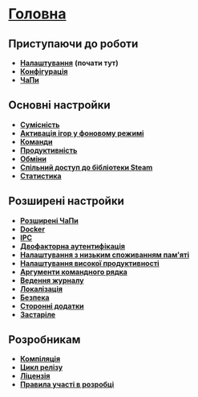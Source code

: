 # **[Головна](https://github.com/JustArchi/ArchiSteamFarm/wiki/Home)**

## Приступаючи до роботи

* **[Налаштування](https://github.com/JustArchi/ArchiSteamFarm/wiki/Setting-up)** **(почати тут)**
* **[Конфігурація](https://github.com/JustArchi/ArchiSteamFarm/wiki/Configuration)**
* **[ЧаПи](https://github.com/JustArchi/ArchiSteamFarm/wiki/FAQ)**

## Основні настройки

* **[Сумісність](https://github.com/JustArchi/ArchiSteamFarm/wiki/Compatibility)**
* **[Активація ігор у фоновому режимі](https://github.com/JustArchi/ArchiSteamFarm/wiki/Background-games-redeemer)**
* **[Команди](https://github.com/JustArchi/ArchiSteamFarm/wiki/Commands)**
* **[Продуктивність](https://github.com/JustArchi/ArchiSteamFarm/wiki/Performance)**
* **[Обміни](https://github.com/JustArchi/ArchiSteamFarm/wiki/Trading)**
* **[Спільний доступ до бібліотеки Steam](https://github.com/JustArchi/ArchiSteamFarm/wiki/Steam-Family-Sharing)**
* **[Статистика](https://github.com/JustArchi/ArchiSteamFarm/wiki/Statistics)**

## Розширені настройки

* **[Розширені ЧаПи](https://github.com/JustArchi/ArchiSteamFarm/wiki/Extended-FAQ)**
* **[Docker](https://github.com/JustArchi/ArchiSteamFarm/wiki/Docker)**
* **[IPC](https://github.com/JustArchi/ArchiSteamFarm/wiki/IPC)**
* **[Двофакторна аутентифікація](https://github.com/JustArchi/ArchiSteamFarm/wiki/Two-factor-authentication)**
* **[Налаштування з низьким споживанням пам'яті](https://github.com/JustArchi/ArchiSteamFarm/wiki/Low-memory-setup)**
* **[Налаштування високої продуктивності](https://github.com/JustArchi/ArchiSteamFarm/wiki/High-performance-setup)**
* **[Аргументи командного рядка](https://github.com/JustArchi/ArchiSteamFarm/wiki/Command-line-arguments)**
* **[Ведення журналу](https://github.com/JustArchi/ArchiSteamFarm/wiki/Logging)**
* **[Локалізація](https://github.com/JustArchi/ArchiSteamFarm/wiki/Localization)**
* **[Безпека](https://github.com/JustArchi/ArchiSteamFarm/wiki/Security)**
* **[Сторонні додатки](https://github.com/JustArchi/ArchiSteamFarm/wiki/Third-party-tools)**
* **[Застаріле](https://github.com/JustArchi/ArchiSteamFarm/wiki/Deprecation)**

## Розробникам

* **[Компіляція](https://github.com/JustArchi/ArchiSteamFarm/wiki/Compilation)**
* **[Цикл релізу](https://github.com/JustArchi/ArchiSteamFarm/wiki/Release-cycle)**
* **[Ліцензія](https://github.com/JustArchi/ArchiSteamFarm/wiki/License)**
* **[Правила участі в розробці](https://github.com/JustArchi/ArchiSteamFarm/blob/master/.github/CONTRIBUTING.md)**